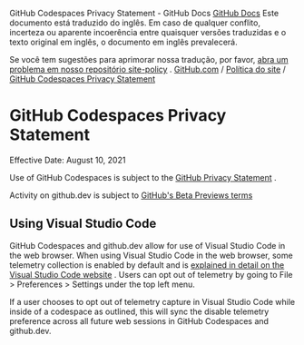 GitHub Codespaces Privacy Statement - GitHub Docs
[GitHub Docs](/pt)
Este documento está traduzido do inglês. Em caso de qualquer conflito, incerteza ou aparente incoerência entre quaisquer versões traduzidas e o texto original em inglês, o documento em inglês prevalecerá.

Se você tem sugestões para aprimorar nossa tradução, por favor,
[abra um problema em nosso repositório site-policy](https://github.com/github/site-policy/issues)
.
[GitHub.com](/pt/github)
/
[Política do site](/pt/github/site-policy)
/
[GitHub Codespaces Privacy Statement](/pt/github/site-policy/github-codespaces-privacy-statement)

# GitHub Codespaces Privacy Statement

Effective Date: August 10, 2021

Use of GitHub Codespaces is subject to the
[GitHub Privacy Statement](/pt/github/site-policy/github-privacy-statement)
.

Activity on github.dev is subject to
[GitHub's Beta Previews terms](/pt/github/site-policy/github-terms-of-service#j-beta-previews)

## Using Visual Studio Code

GitHub Codespaces and github.dev allow for use of Visual Studio Code in the web browser. When using Visual Studio Code in the web browser, some telemetry collection is enabled by default and is
[explained in detail on the Visual Studio Code website](https://code.visualstudio.com/docs/getstarted/telemetry)
. Users can opt out of telemetry by going to File &gt; Preferences &gt; Settings under the top left menu.

If a user chooses to opt out of telemetry capture in Visual Studio Code while inside of a codespace as outlined, this will sync the disable telemetry preference across all future web sessions in GitHub Codespaces and github.dev.
